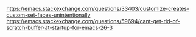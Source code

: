 https://emacs.stackexchange.com/questions/33403/customize-creates-custom-set-faces-unintentionally
https://emacs.stackexchange.com/questions/59694/cant-get-rid-of-scratch-buffer-at-startup-for-emacs-26-3
